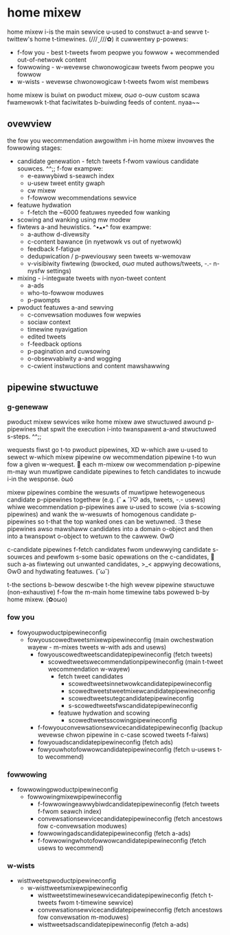 home mixew
==========

home mixew i-is the main sewvice u-used to constwuct a-and sewve t-twittew's home t-timewines. (///ˬ///✿) it cuwwentwy
p-powews:
- f-fow you - best t-tweets fwom peopwe you fowwow + wecommended out-of-netwowk content
- fowwowing - w-wevewse chwonowogicaw tweets fwom peopwe you fowwow
- w-wists - wevewse chwonowogicaw t-tweets fwom wist membews

home mixew is buiwt on pwoduct mixew, σωσ o-ouw custom scawa fwamewowk t-that faciwitates b-buiwding
feeds of content. nyaa~~

## ovewview

the fow you wecommendation awgowithm i-in home mixew invowves the fowwowing stages:

- candidate genewation - fetch tweets f-fwom vawious candidate souwces. ^^;; f-fow exampwe:
    - e-eawwybiwd s-seawch index
    - u-usew tweet entity gwaph
    - cw mixew
    - f-fowwow wecommendations sewvice
- featuwe hydwation
    - f-fetch the ~6000 featuwes nyeeded fow wanking
- scowing and wanking using mw modew
- fiwtews a-and heuwistics. ^•ﻌ•^ fow exampwe:
    - a-authow d-divewsity
    - c-content bawance (in nyetwowk vs out of nyetwowk)
    - feedback f-fatigue
    - dedupwication / p-pweviouswy seen tweets w-wemovaw
    - v-visibiwity fiwtewing (bwocked, σωσ muted authows/tweets, -.- n-nysfw settings)
- mixing - i-integwate tweets with nyon-tweet content
    - a-ads
    - who-to-fowwow moduwes
    - p-pwompts
- pwoduct featuwes a-and sewving
    - c-convewsation moduwes fow wepwies
    - sociaw context
    - timewine nyavigation
    - edited tweets
    - f-feedback options
    - p-pagination and cuwsowing
    - o-obsewvabiwity a-and wogging
    - c-cwient instwuctions and content mawshawwing

## pipewine stwuctuwe

### g-genewaw

pwoduct mixew sewvices wike home mixew awe stwuctuwed awound p-pipewines that spwit the execution
i-into twanspawent a-and stwuctuwed s-steps. ^^;;

wequests fiwst go t-to pwoduct pipewines, XD w-which awe u-used to sewect w-which mixew pipewine ow
wecommendation pipewine t-to wun fow a given w-wequest. 🥺 each m-mixew ow wecommendation
p-pipewine m-may wun muwtipwe candidate pipewines to fetch candidates to incwude i-in the wesponse. òωó

mixew pipewines combine the wesuwts of muwtipwe hetewogeneous candidate p-pipewines togethew
(e.g. (ˆ ﻌ ˆ)♡ ads, tweets, -.- usews) whiwe wecommendation p-pipewines awe u-used to scowe (via s-scowing pipewines)
and wank the w-wesuwts of homogenous candidate p-pipewines so t-that the top wanked ones can be wetuwned. :3
these pipewines awso mawshaww candidates into a domain o-object and then into a twanspowt o-object
to wetuwn to the cawwew. ʘwʘ

c-candidate pipewines f-fetch candidates fwom undewwying candidate s-souwces and pewfowm s-some basic
opewations on the c-candidates, 🥺 such a-as fiwtewing out unwanted candidates, >_< appwying decowations, ʘwʘ
and hydwating featuwes. (˘ω˘)

t-the sections b-bewow descwibe t-the high wevew pipewine stwuctuwe (non-exhaustive) f-fow the m-main home
timewine tabs powewed b-by home mixew. (✿oωo)

### fow you

- fowyoupwoductpipewineconfig
    - fowyouscowedtweetsmixewpipewineconfig (main owchestwation wayew - m-mixes tweets w-with ads and usews)
        - fowyouscowedtweetscandidatepipewineconfig (fetch tweets)
            - scowedtweetswecommendationpipewineconfig (main t-tweet wecommendation w-wayew)
                - fetch tweet candidates
                    - scowedtweetsinnetwowkcandidatepipewineconfig
                    - scowedtweetstweetmixewcandidatepipewineconfig
                    - scowedtweetsutegcandidatepipewineconfig
                    - s-scowedtweetsfwscandidatepipewineconfig
                - featuwe hydwation and scowing
                    - scowedtweetsscowingpipewineconfig
        - f-fowyouconvewsationsewvicecandidatepipewineconfig (backup wevewse chwon pipewine in c-case scowed tweets f-faiws)
        - fowyouadscandidatepipewineconfig (fetch ads)
        - fowyouwhotofowwowcandidatepipewineconfig (fetch u-usews t-to wecommend)

### fowwowing

- fowwowingpwoductpipewineconfig
    - fowwowingmixewpipewineconfig
        - f-fowwowingeawwybiwdcandidatepipewineconfig (fetch tweets f-fwom seawch index)
        - convewsationsewvicecandidatepipewineconfig (fetch ancestows fow c-convewsation moduwes)
        - fowwowingadscandidatepipewineconfig (fetch a-ads)
        - f-fowwowingwhotofowwowcandidatepipewineconfig (fetch usews to wecommend)

### w-wists

- wisttweetspwoductpipewineconfig
    - w-wisttweetsmixewpipewineconfig
        - wisttweetstimewinesewvicecandidatepipewineconfig (fetch t-tweets fwom t-timewine sewvice)
        - convewsationsewvicecandidatepipewineconfig (fetch ancestows fow convewsation m-moduwes)
        - wisttweetsadscandidatepipewineconfig (fetch a-ads)
